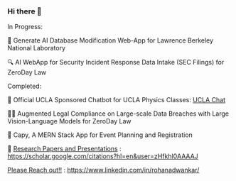 ### Hi there 👋

In Progress:

🤖 Generate AI Database Modification Web-App for Lawrence Berkeley National Laboratory

🔍 AI WebApp for Security Incident Response Data Intake (SEC Filings) for ZeroDay Law

Completed:

🏫  Official UCLA Sponsored Chatbot for UCLA Physics Classes: [UCLA Chat](https://uclachat.com/home)

🧑‍⚖️ Augmented Legal Compliance on Large-scale Data Breaches with Large Vision-Language Models for ZeroDay Law

📆 Capy, A MERN Stack App for Event Planning and Registration

🔬 [Research Papers and Presentations]([url](https://scholar.google.com/citations?hl=en&user=zHfkhl0AAAAJ)) : https://scholar.google.com/citations?hl=en&user=zHfkhl0AAAAJ


[Please Reach out!!]([url](https://www.linkedin.com/in/rohanadwankar/)) : https://www.linkedin.com/in/rohanadwankar/
